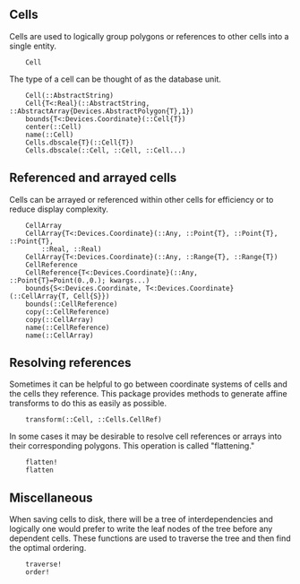 ## Cells

Cells are used to logically group polygons or references to other cells
into a single entity.

```@docs
    Cell
```

The type of a cell can be thought of as the database unit.

```@docs
    Cell(::AbstractString)
    Cell{T<:Real}(::AbstractString, ::AbstractArray{Devices.AbstractPolygon{T},1})
    bounds{T<:Devices.Coordinate}(::Cell{T})
    center(::Cell)
    name(::Cell)
    Cells.dbscale{T}(::Cell{T})
    Cells.dbscale(::Cell, ::Cell, ::Cell...)
```
## Referenced and arrayed cells

Cells can be arrayed or referenced within other cells for efficiency or to reduce
display complexity.

```@docs
    CellArray
    CellArray{T<:Devices.Coordinate}(::Any, ::Point{T}, ::Point{T}, ::Point{T},
        ::Real, ::Real)
    CellArray{T<:Devices.Coordinate}(::Any, ::Range{T}, ::Range{T})
    CellReference
    CellReference{T<:Devices.Coordinate}(::Any, ::Point{T}=Point(0.,0.); kwargs...)
    bounds{S<:Devices.Coordinate, T<:Devices.Coordinate}(::CellArray{T, Cell{S}})
    bounds(::CellReference)
    copy(::CellReference)
    copy(::CellArray)
    name(::CellReference)
    name(::CellArray)
```
## Resolving references

Sometimes it can be helpful to go between coordinate systems of cells and the
cells they reference. This package provides methods to generate affine transforms
to do this as easily as possible.

```@docs
    transform(::Cell, ::Cells.CellRef)
```

In some cases it may be desirable to resolve cell references or arrays into their
corresponding polygons. This operation is called "flattening."
```@docs
    flatten!
    flatten
```

## Miscellaneous

When saving cells to disk, there will be a tree of interdependencies and logically
one would prefer to write the leaf nodes of the tree before any dependent cells.
These functions are used to traverse the tree and then find the optimal ordering.
```@docs
    traverse!
    order!
```
